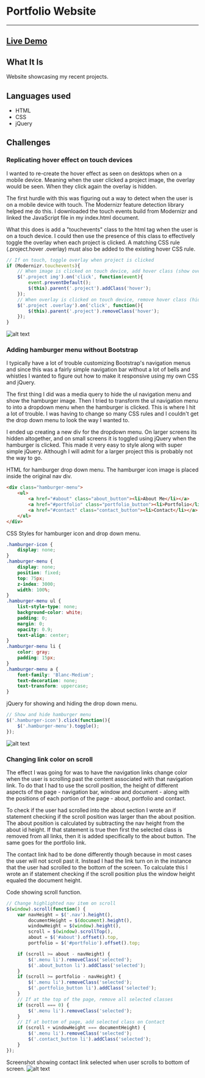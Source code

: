 # Portfolio Website
---
## [Live Demo](http://juliemdyer.com)

## What It Is
Website showcasing my recent projects.

## Languages used
* HTML
* CSS
* jQuery


## Challenges
### Replicating hover effect on touch devices
I wanted to re-create the hover effect as seen on desktops when on a mobile device. Meaning when the user clicked a project image, the overlay would be seen. When they click again the overlay is hidden.

The first hurdle with this was figuring out a way to detect when the user is on a mobile device with touch. The Modernizr feature detection library helped me do this. I downloaded the touch events build from Modernizr and linked the  JavaScript file in my index.html document.

What this does is add a "touchevents" class to the html tag when the user is on a touch device. I could then use the presence of this class to effectively toggle the overlay when each project is clicked. A matching CSS rule (.project.hover .overlay) must also be added to the existing hover CSS rule.
```JavaScript
// If on touch, toggle overlay when project is clicked
if (Modernizr.touchevents){
    // When image is clicked on touch device, add hover class (show overlay)
    $('.project img').on('click', function(event){
        event.preventDefault();
        $(this).parent('.project').addClass('hover');
    });
    // When overlay is clicked on touch device, remove hover class (hide overlay)
    $('.project .overlay').on('click', function(){
        $(this).parent('.project').removeClass('hover');
    });
}
```
![alt text](https://github.com/juliemdyer/Portfolio/blob/master/img/touch_screenshot.png)

### Adding hamburger menu without Bootstrap
I typically have a lot of trouble customizing Bootstrap's navigation menus and since this was a fairly simple navigation bar without a lot of bells and whistles I wanted to figure out how to make it responsive using my own CSS and jQuery.

The first thing I did was a media query to hide the ul navigation menu and show the hamburger image. Then I tried to transform the ul navigation menu to into a dropdown menu when the hamburger is clicked. This is where I hit a lot of trouble. I was having to change so many CSS rules and I couldn't get the drop down menu to look the way I wanted to.

I ended up creating a new div for the dropdown menu. On larger screens its hidden altogether, and on small screens it is toggled using jQuery when the hamburger is clicked. This made it very easy to style along with super simple jQuery. Although I will admit for a larger project this is probably not the way to go.

HTML for hamburger drop down menu. The hamburger icon image is placed inside the original nav div.
```HTML
<div class="hamburger-menu">
    <ul>
        <a href="#about" class="about_button"><li>About Me</li></a>
        <a href="#portfolio" class="portfolio_button"><li>Portfolio</li></a>
        <a href="#contact" class="contact_button"><li>Contact</li></a>
    </ul>
</div>
```

CSS Styles for hamburger icon and drop down menu.
```CSS
.hamburger-icon {
	display: none;
}
.hamburger-menu {
	display: none;
	position: fixed;
	top: 75px;
	z-index: 3000;
	width: 100%;
}
.hamburger-menu ul {
	list-style-type: none;
	background-color: white;
	padding: 0;
	margin: 0;
	opacity: 0.9;
	text-align: center;
}
.hamburger-menu li {
	color: gray;
	padding: 15px;
}
.hamburger-menu a {
	font-family: 'Blanc-Medium';
	text-decoration: none;
	text-transform: uppercase;
}
```

jQuery for showing and hiding the drop down menu.
```JavaScript
// Show and hide hamburger menu
$('.hamburger-icon').click(function(){
    $('.hamburger-menu').toggle();
});
```
![alt text](https://github.com/juliemdyer/Portfolio/blob/master/img/hamburger_screenshot.png)

### Changing link color on scroll
The effect I was going for was to have the navigation links change color when the user is scrolling past the content associated with that navigation link. To do that I had to use the scroll position, the height of different aspects of the page - navigation bar, window and document - along with the positions of each portion of the page - about, portfolio and contact.

To check if the user had scrolled into the about section I wrote an if statement checking if the scroll position was larger than the about position. The about position is calculated by subtracting the nav height from the about id height. If that statement is true then first the selected class is removed from all links, then it is added specifically to the about button. The same goes for the portfolio link.

The contact link had to be done differently though because in most cases the user will not scroll past it. Instead I had the link turn on in the instance that the user had scrolled to the bottom of the screen. To calculate this I wrote an if statement checking if the scroll position plus the window height equaled the document height.


Code showing scroll function.
```JavaScript
// Change highlighted nav item on scroll
$(window).scroll(function() {
    var navHeight = $('.nav').height(),
        documentHeight = $(document).height(),
        windowHeight = $(window).height(),
        scroll = $(window).scrollTop(),
        about = $('#about').offset().top,
        portfolio = $('#portfolio').offset().top;

    if (scroll >= about - navHeight) {
        $('.menu li').removeClass('selected');
        $('.about_button li').addClass('selected');
    }
    if (scroll >= portfolio - navHeight) {
        $('.menu li').removeClass('selected');
        $('.portfolio_button li').addClass('selected');
    }
    // If at the top of the page, remove all selected classes
    if (scroll === 0) {
        $('.menu li').removeClass('selected');
    }
    // If at bottom of page, add selected class on Contact
    if (scroll + windowHeight === documentHeight) {
        $('.menu li').removeClass('selected');
        $('.contact_button li').addClass('selected');
    }
});
```

Screenshot showing contact link selected when user scrolls to bottom of screen.
![alt text](https://github.com/juliemdyer/Portfolio/blob/master/img/scroll_screenshot.png)
